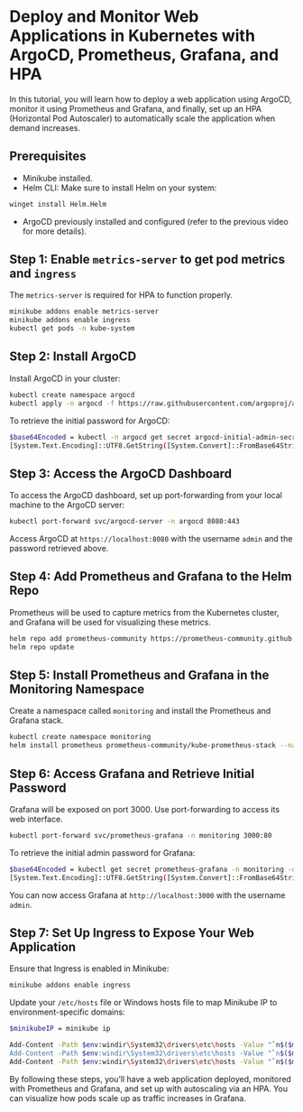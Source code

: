 # Deploy and Monitor Web Applications in Kubernetes with ArgoCD, Prometheus, Grafana, and HPA

In this tutorial, you will learn how to deploy a web application using ArgoCD, monitor it using Prometheus and Grafana, and finally, set up an HPA (Horizontal Pod Autoscaler) to automatically scale the application when demand increases.

## Prerequisites

- Minikube installed.
- Helm CLI: Make sure to install Helm on your system:

```bash
winget install Helm.Helm
```

- ArgoCD previously installed and configured (refer to the previous video for more details).

## Step 1: Enable `metrics-server` to get pod metrics and `ingress`

The `metrics-server` is required for HPA to function properly.

```bash
minikube addons enable metrics-server
minikube addons enable ingress
kubectl get pods -n kube-system
```

## Step 2: Install ArgoCD

Install ArgoCD in your cluster:

```bash
kubectl create namespace argocd
kubectl apply -n argocd -f https://raw.githubusercontent.com/argoproj/argo-cd/stable/manifests/install.yaml
```

To retrieve the initial password for ArgoCD:

```bash
$base64Encoded = kubectl -n argocd get secret argocd-initial-admin-secret -o jsonpath="{.data.password}"
[System.Text.Encoding]::UTF8.GetString([System.Convert]::FromBase64String($base64Encoded))
```

## Step 3: Access the ArgoCD Dashboard

To access the ArgoCD dashboard, set up port-forwarding from your local machine to the ArgoCD server:

```bash
kubectl port-forward svc/argocd-server -n argocd 8080:443
```

Access ArgoCD at `https://localhost:8080` with the username `admin` and the password retrieved above.

## Step 4: Add Prometheus and Grafana to the Helm Repo

Prometheus will be used to capture metrics from the Kubernetes cluster, and Grafana will be used for visualizing these metrics.

```bash
helm repo add prometheus-community https://prometheus-community.github.io/helm-charts
helm repo update
```

## Step 5: Install Prometheus and Grafana in the Monitoring Namespace

Create a namespace called `monitoring` and install the Prometheus and Grafana stack.

```bash
kubectl create namespace monitoring
helm install prometheus prometheus-community/kube-prometheus-stack --namespace monitoring
```

## Step 6: Access Grafana and Retrieve Initial Password

Grafana will be exposed on port 3000. Use port-forwarding to access its web interface.

```bash
kubectl port-forward svc/prometheus-grafana -n monitoring 3000:80
```

To retrieve the initial admin password for Grafana:

```bash
$base64Encoded = kubectl get secret prometheus-grafana -n monitoring -o jsonpath="{.data.admin-password}"
[System.Text.Encoding]::UTF8.GetString([System.Convert]::FromBase64String($base64Encoded))
```

You can now access Grafana at `http://localhost:3000` with the username `admin`.

## Step 7: Set Up Ingress to Expose Your Web Application

Ensure that Ingress is enabled in Minikube:

```bash
minikube addons enable ingress
```

Update your `/etc/hosts` file or Windows hosts file to map Minikube IP to environment-specific domains:

```bash
$minikubeIP = minikube ip

Add-Content -Path $env:windir\System32\drivers\etc\hosts -Value "`n$($minikubeIP) dev.demo-webapp.local" -Force
Add-Content -Path $env:windir\System32\drivers\etc\hosts -Value "`n$($minikubeIP) pre.demo-webapp.local" -Force
Add-Content -Path $env:windir\System32\drivers\etc\hosts -Value "`n$($minikubeIP) demo-webapp.com" -Force
```

By following these steps, you’ll have a web application deployed, monitored with Prometheus and Grafana, and set up with autoscaling via an HPA. You can visualize how pods scale up as traffic increases in Grafana.
